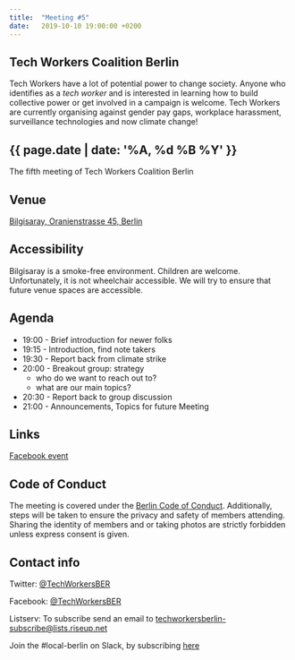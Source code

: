 ```yaml
---
title:  "Meeting #5"
date:   2019-10-10 19:00:00 +0200
---
```


## Tech Workers Coalition Berlin
Tech Workers have a lot of potential power to change society. Anyone who identifies as a _tech worker_ and is interested in learning how to build collective power or get involved in a campaign is welcome. Tech Workers are currently organising against gender pay gaps, workplace harassment, surveillance technologies and now climate change!

## {{ page.date | date: '%A, %d %B %Y' }}
The fifth meeting of Tech Workers Coalition Berlin

## Venue

[Bilgisaray, Oranienstrasse 45, Berlin](https://www.google.com/maps/place/Bilgisaray/@52.499971,13.4204474,17z/data=!3m1!4b1!4m5!3m4!1s0x47a84e34f7d3f0db:0x4a368a3631962abc!8m2!3d52.499971!4d13.4226362)

## Accessibility

Bilgisaray is a smoke-free environment. Children are welcome. Unfortunately, it is not wheelchair accessible. We will try to ensure that future venue spaces are accessible.

## Agenda

* 19:00 - Brief introduction for newer folks
* 19:15 - Introduction, find note takers
* 19:30 - Report back from climate strike
* 20:00 - Breakout group: strategy
  * who do we want to reach out to?
  * what are our main topics?
* 20:30 - Report back to group discussion
* 21:00 - Announcements, Topics for future Meeting

## Links 

[Facebook event](https://www.facebook.com/events/371745793715269/)

## Code of Conduct
The meeting is covered under the [Berlin Code of Conduct](https://berlincodeofconduct.org/). Additionally, steps will be taken to ensure the privacy and safety of members attending. Sharing the identity of members and or taking photos are strictly forbidden unless express consent is given.

## Contact info
Twitter: [@TechWorkersBER](https://twitter.com/TechWorkersBER)

Facebook: [@TechWorkersBER](https://www.facebook.com/TechWorkersBER)

Listserv: To subscribe send an email to [techworkersberlin-subscribe@lists.riseup.net](mailto:techworkersberlin-subscribe@lists.riseup.net)

Join the #local-berlin on Slack, by subscribing [here](https://techworkerscoalition.org/subscribe)
